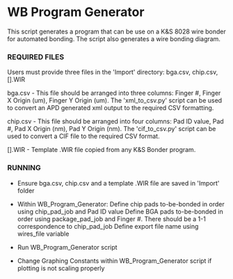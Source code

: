 # WB Program Generator #

This script generates a program that can be use on a K&S 8028 wire bonder for automated bonding.  The script also
generates a wire bonding diagram.

### REQUIRED FILES ###

Users must provide three files in the 'Import' directory: bga.csv, chip.csv, [].WIR

bga.csv - This file should be arranged into three columns: Finger #, Finger X Origin (um),
Finger Y Origin (um).  The 'xml_to_csv.py' script can be used to convert an APD generated xml output to the required
CSV formatting.

chip.csv - This file should be arranged into four columns: Pad ID value, Pad #, Pad X Origin (nm), Pad Y Origin (nm).
The 'cif_to_csv.py' script can be used to convert a CIF file to the required CSV format.

[].WIR - Template .WIR file copied from any K&S Bonder program.

### RUNNING ###

* Ensure bga.csv, chip.csv and a template .WIR file are saved in 'Import' folder

* Within WB_Program_Generator:
    Define chip pads to-be-bonded in order using chip_pad_job and Pad ID value
    Define BGA pads to-be-bonded in order using package_pad_job and Finger #.  There should be a 1-1 correspondence to
chip_pad_job
    Define export file name using wires_file variable

* Run WB_Program_Generator script

* Change Graphing Constants within WB_Program_Generator script if plotting is not scaling properly



